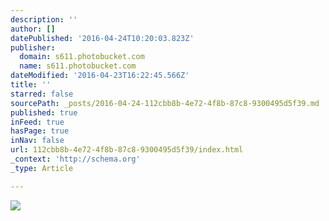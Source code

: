 ```yaml
---
description: ''
author: []
datePublished: '2016-04-24T10:20:03.823Z'
publisher:
  domain: s611.photobucket.com
  name: s611.photobucket.com
dateModified: '2016-04-23T16:22:45.566Z'
title: ''
starred: false
sourcePath: _posts/2016-04-24-112cbb8b-4e72-4f8b-87c8-9300495d5f39.md
published: true
inFeed: true
hasPage: true
inNav: false
url: 112cbb8b-4e72-4f8b-87c8-9300495d5f39/index.html
_context: 'http://schema.org'
_type: Article

---
```

![](http://i611.photobucket.com/albums/tt191/Leda_Grace_Rasmussen/2016-04-21%2022.14.03_zps9enxpjyj.jpg?1461428225076&1461428228460&1461428236381&1461428253388)